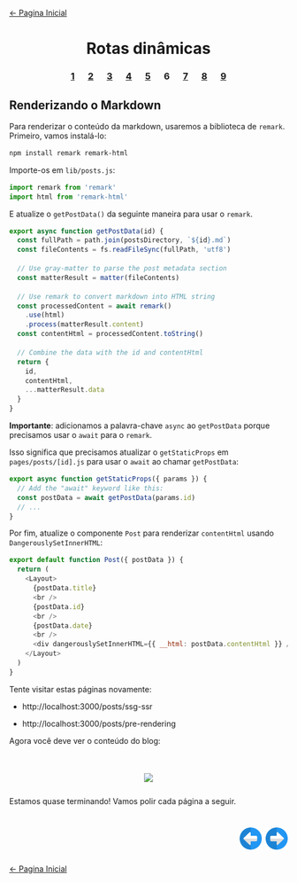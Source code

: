 [← Pagina Inicial](../../../README.md#basico)

<h1 align="center">Rotas dinâmicas</h1>

<h3 align="center">
<a href="./1.md" style="margin:0 10px;">1</a>
<a href="./2.md" style="margin:0 10px;">2</a>
<a href="./3.md" style="margin:0 10px;">3</a>
<a href="./4.md" style="margin:0 10px;">4</a>
<a href="./5.md" style="margin:0 10px;">5</a>
<spam style="margin:0 10px;">6</spam>
<a href="./7.md" style="margin:0 10px;">7</a>
<a href="./8.md" style="margin:0 10px;">8</a>
<a href="./9.md" style="margin:0 10px;">9</a>
</h3>

## Renderizando o Markdown

Para renderizar o conteúdo da markdown, usaremos a biblioteca de `remark`. Primeiro, vamos instalá-lo:

```bash
npm install remark remark-html
```

Importe-os em `lib/posts.js`:

```javascript
import remark from 'remark'
import html from 'remark-html'
```

E atualize o `getPostData()` da seguinte maneira para usar o `remark`.

```javascript
export async function getPostData(id) {
  const fullPath = path.join(postsDirectory, `${id}.md`)
  const fileContents = fs.readFileSync(fullPath, 'utf8')

  // Use gray-matter to parse the post metadata section
  const matterResult = matter(fileContents)

  // Use remark to convert markdown into HTML string
  const processedContent = await remark()
    .use(html)
    .process(matterResult.content)
  const contentHtml = processedContent.toString()

  // Combine the data with the id and contentHtml
  return {
    id,
    contentHtml,
    ...matterResult.data
  }
}
```

**Importante**: adicionamos a palavra-chave `async` ao `getPostData` porque precisamos usar o `await` para o `remark`.

Isso significa que precisamos atualizar o `getStaticProps` em `pages/posts/[id].js` para usar o `await` ao chamar `getPostData`:

```javascript
export async function getStaticProps({ params }) {
  // Add the "await" keyword like this:
  const postData = await getPostData(params.id)
  // ...
}
```

Por fim, atualize o componente `Post` para renderizar `contentHtml` usando `DangerouslySetInnerHTML`:

```javascript
export default function Post({ postData }) {
  return (
    <Layout>
      {postData.title}
      <br />
      {postData.id}
      <br />
      {postData.date}
      <br />
      <div dangerouslySetInnerHTML={{ __html: postData.contentHtml }} />
    </Layout>
  )
}
```

Tente visitar estas páginas novamente:

  - http://localhost:3000/posts/ssg-ssr

  - http://localhost:3000/posts/pre-rendering

Agora você deve ver o conteúdo do blog:

<h1 align="center"><img src="../../images/markdown.png"></h1>

Estamos quase terminando! Vamos polir cada página a seguir.

<h1 align="right">
<a href="./5.md"><img src="../../../images/previous-arrow.svg" alt="next-arrow" width="40px"></a>
<a href="./7.md"><img src="../../../images/next-arrow.svg" alt="next-arrow" width="40px"></a>
</h1>

[← Pagina Inicial](../../../README.md#basico)